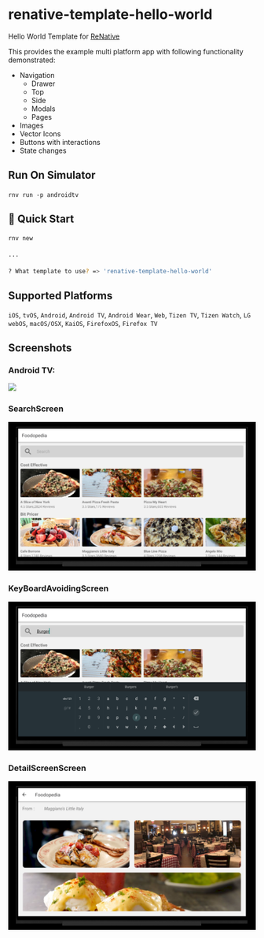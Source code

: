 # renative-template-hello-world

Hello World Template for <a href="https://www.npmjs.com/package/renative">ReNative</a>

This provides the example multi platform app with following functionality demonstrated:

- Navigation
  - Drawer
  - Top
  - Side
  - Modals
  - Pages
- Images
- Vector Icons
- Buttons with interactions
- State changes

## Run On Simulator
`rnv run -p androidtv`

## 🚀 Quick Start

```bash
rnv new

...

? What template to use? => 'renative-template-hello-world'

```

## Supported Platforms

`iOS`, `tvOS`, `Android`, `Android TV`, `Android Wear`, `Web`, `Tizen TV`, `Tizen Watch`, `LG webOS`, `macOS/OSX`, `KaiOS`, `FirefoxOS`, `Firefox TV`

## Screenshots

### Android TV:
<img src="https://github.com/pavjacko/renative/blob/develop/packages/renative-template-hello-world/docs/tvos.png" width="600px" />

### SearchScreen
![Alt text](https://github.com/damakvarshney/Foodopedia-TV/blob/master/ScreenShots/SearchScreen.png?raw=true "SplashScreen")

### KeyBoardAvoidingScreen
![Alt text](https://github.com/damakvarshney/Foodopedia-TV/blob/master/ScreenShots/KeyBoardAvoidingView.png?raw=true "SplashScreen")

### DetailScreenScreen
![Alt text](https://github.com/damakvarshney/Foodopedia-TV/blob/master/ScreenShots/DetailScreen.png?raw=true "SplashScreen")


